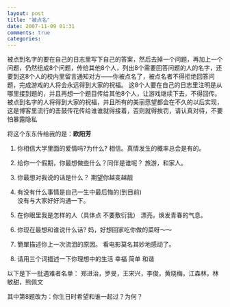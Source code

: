```yaml
---
layout: post
title: "被点名"
date: 2007-11-09 01:31
comments: true
categories: 
---
```


被点到名字的要在自己的日志里写下自己的答案，然后去掉一个问题，再加上一个问题，仍然组成8个问题，传给其他8个人，列出8个需要回答问题的人的名字，还要到这8个人的校内里留言通知对方——你被点名了，被点名者不得拒绝回答问题，完成游戏的人将会永远得到大家的祝福。 这8个人要在自己的日志里注明是从哪里接到题的，并且再想一个题目传给其他8个人，让游戏继续下去，不得回传。被点到名字的人将得到大家的祝福，并且所有的美丽愿望都会在不久的以后实现，这是博客里流行的击鼓传花传给谁谁就得接着，否则就得挨罚，请认真对待，不要怕暴露隐私


将这个东东传给我的是：**欧阳芳**

1. 你相信大学里面的爱情吗?为什么? 
相信。真情发生的概率总会是有的。 

2. 给你一个假期，你最想做些什么？同伴是谁呢？ 
旅游，和家人。 

3. 你最想对我说的话是什么？ 
期望你越变越靓 

4. 有没有什么事情是自己一生中最后悔的(到目前)   
没有与大家好好沟通一下。 

5. 在你眼里我是怎样的人（具体点 不要敷衍我） 
漂亮，焕发青春的气息。 

6. 你现在最想和谁说什么话? 
妈，好想回家吃你做的菜呀～～ 

7. 簡單描述你上一次流泪的原因。 
看电影莫名其妙地感动了。 

8. 请用三个词描述一下你理想中的生活 
幸福 简单 和谐 


以下是下一批遇难者名单： 
郑进治，罗旻，王宋兴，李俊，黄晓梅，江森林，林敏甜，熊佩文 

其中第8题改为：你生日时希望和谁一起过？为何？
